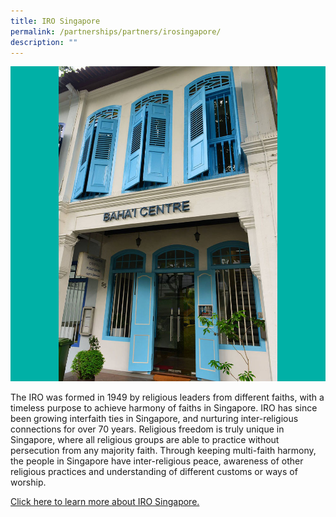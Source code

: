 ```yaml
---
title: IRO Singapore
permalink: /partnerships/partners/irosingapore/
description: ""
---
```

![](/images/Places%20of%20Worship/BAHAI_1.jpg)

The IRO was formed in 1949 by religious leaders from different faiths, with a timeless purpose to achieve harmony of faiths in Singapore. IRO has since been growing interfaith ties in Singapore, and nurturing inter-religious connections for over 70 years. Religious freedom is truly unique in Singapore, where all religious groups are able to practice without persecution from any majority faith. Through keeping multi-faith harmony, the people in Singapore have inter-religious peace, awareness of other religious practices and understanding of different customs or ways of worship.


[Click here to learn more about IRO Singapore.](https://iro.sg/)